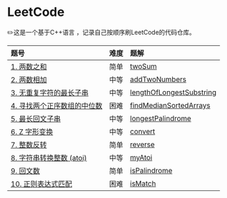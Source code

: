# LeetCode

✏️这是一个基于C++语言 ，记录自己按顺序刷LeetCode的代码仓库。

| 题号                                                         | 难度 | 题解                                                         |
| :----------------------------------------------------------- | ---- | :----------------------------------------------------------- |
| [1. 两数之和](https://leetcode-cn.com/problems/two-sum/)     | 简单 | [twoSum](https://github.com/T1mzhou/LeetCode/blob/main/code/twoSum.cpp) |
| [2. 两数相加](https://leetcode-cn.com/problems/add-two-numbers/) | 中等 | [addTwoNumbers](https://github.com/T1mzhou/LeetCode/blob/main/code/addTwoNumbers.cpp) |
| [3. 无重复字符的最长子串](https://leetcode-cn.com/problems/longest-substring-without-repeating-characters/) | 中等 | [lengthOfLongestSubstring](https://github.com/T1mzhou/LeetCode/blob/main/code/lengthOfLongestSubstring.cpp) |
| [4. 寻找两个正序数组的中位数](https://leetcode-cn.com/problems/median-of-two-sorted-arrays/) | 困难 | [findMedianSortedArrays](https://github.com/T1mzhou/LeetCode/blob/main/code/findMedianSortedArrays.cpp) |
| [5. 最长回文子串](https://leetcode-cn.com/problems/longest-palindromic-substring/) | 中等 | [longestPalindrome](https://github.com/T1mzhou/LeetCode/blob/main/code/longestPalindrome.cpp) |
| [6. Z 字形变换](https://leetcode-cn.com/problems/zigzag-conversion/) | 中等 |[convert](https://github.com/T1mzhou/LeetCode/blob/main/code/convert.cpp)                                                              |
| [7. 整数反转](https://leetcode-cn.com/problems/reverse-integer/) | 简单 |  [reverse](https://github.com/T1mzhou/LeetCode/blob/main/code/reverse.cpp)                                                            |
| [8. 字符串转换整数 (atoi)](https://leetcode-cn.com/problems/string-to-integer-atoi/) | 中等 |[myAtoi](https://github.com/T1mzhou/LeetCode/blob/main/code/myAtoi.cpp)                                                              |
| [9. 回文数](https://leetcode-cn.com/problems/palindrome-number/) | 简单 |[isPalindrome](https://github.com/T1mzhou/LeetCode/blob/main/code/isPalindrome.cpp)                                                        |
| [10. 正则表达式匹配](https://leetcode-cn.com/problems/regular-expression-matching/) | 困难 | [isMatch](https://github.com/T1mzhou/LeetCode/blob/main/code/isMatch.cpp)                                                             |

